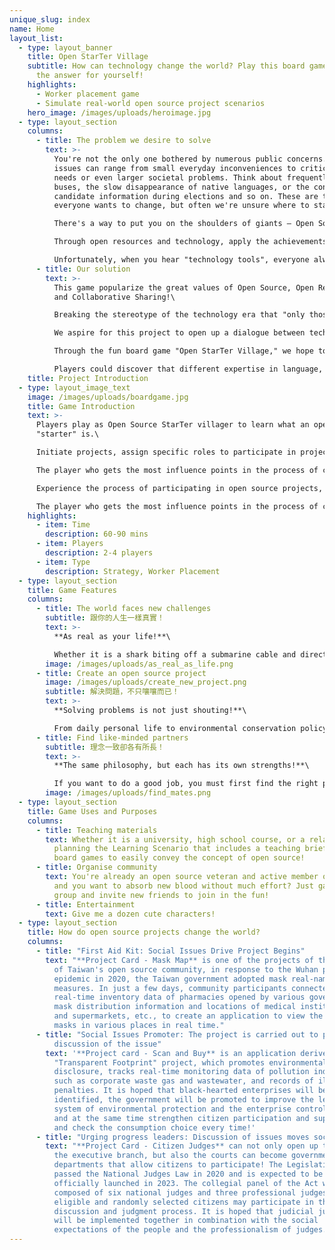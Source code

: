 ```yaml
---
unique_slug: index
name: Home
layout_list:
  - type: layout_banner
    title: Open StarTer Village
    subtitle: How can technology change the world? Play this board game and discover
      the answer for yourself!
    highlights:
      - Worker placement game
      - Simulate real-world open source project scenarios
    hero_image: /images/uploads/heroimage.jpg
  - type: layout_section
    columns:
      - title: The problem we desire to solve
        text: >-
          You're not the only one bothered by numerous public concerns. These
          issues can range from small everyday inconveniences to critical work
          needs or even larger societal problems. Think about frequently missing
          buses, the slow disappearance of native languages, or the confusing
          candidate information during elections and so on. These are the things
          everyone wants to change, but often we're unsure where to start. \

          There's a way to put you on the shoulders of giants — Open Source.\

          Through open resources and technology, apply the achievements of predecessors, cooperate with partners, and make practical scientific and technological tools or services to fundamentally improve problems.\

          Unfortunately, when you hear "technology tools", everyone always has the impression that "you can write programs to participate
      - title: Our solution
        text: >-
          This game popularize the great values of Open Source, Open Resources,
          and Collaborative Sharing!\

          Breaking the stereotype of the technology era that "only those who can write code can change the world"!\

          We aspire for this project to open up a dialogue between technology and society, enhance the diversity of contributors in the open source community, and address a broader range of issues with greater inclusivity.\

          Through the fun board game "Open StarTer Village," we hope to not only allow players to experience the process and joy of open source projects from initiation to fruition, but also to learn about real open source projects.\

          Players could discover that different expertise in language, marketing, law, etc. are all indispensable in using technology to change the world!
    title: Project Introduction
  - type: layout_image_text
    image: /images/uploads/boardgame.jpg
    title: Game Introduction
    text: >-
      Players play as Open Source StarTer villager to learn what an open source
      "starter" is.\

      Initiate projects, assign specific roles to participate in projects, execute spontaneous projects or assist others, And with environmental effects such as event cards and star source trees, cooperate with other players to advance the project.\

      The player who gets the most influence points in the process of cooperating with each other wins! At the same time, cooperation between players will accelerate the change of the world, progress and degradation are up to you!\

      Experience the process of participating in open source projects, and experience the open source environment of initiating, participating, completing and enhancing society together,\

      The player who gets the most influence points in the process of cooperating with each other wins! [Click me to read the full game rule book](https://openstartervillage.ocf.tw/s/manual)
    highlights:
      - item: Time
        description: 60-90 mins
      - item: Players
        description: 2-4 players
      - item: Type
        description: Strategy, Worker Placement
  - type: layout_section
    title: Game Features
    columns:
      - title: The world faces new challenges
        subtitle: 跟你的人生一樣真實！
        text: >-
          **As real as your life!**\

          Whether it is a shark biting off a submarine cable and directly disconnecting the network, the inexplicable spread of pneumonia makes people change their homes; Or the newly appointed officials support the opening of science and technology, and the real world will encounter large and small events that affect the development of technology and the popularization of open concepts. Hyper-realistic event card design that hits/inspires you on your open source life path every turn! Each turn players will face the events that are happening in the Open Source StarTer Village, which may bring new problems, new challenges, and may also bring players help on the road to open source!
        image: /images/uploads/as_real_as_life.png
      - title: Create an open source project
        image: /images/uploads/create_new_project.png
        subtitle: 解決問題，不只嚷嚷而已！
        text: >-
          **Solving problems is not just shouting!**\

          From daily personal life to environmental conservation policy formulation, in the face of small challenges and problems, one person can not think of a solution, a group of people can always solve it! Through the open source project card design, from the real open source projects and the results of cooperation with everyone, we can see the diversity of scientific and technological tools!
      - title: Find like-minded partners
        subtitle: 理念一致卻各有所長！
        text: >-
          **The same philosophy, but each has its own strengths!**\

          If you want to do a good job, you must first find the right person! Opening any technological tool, software, or web page, it's not just about having code, right? When facing a problem, if there is something you don't understand, seek help from someone. The copy that engineers can't write, the bill that they don't understand, the pronunciation that they can't pronounce, the topic they don't understand, the art that they can't draw—all these issues can be solved through collaboration. Character cards with seven different skills, each playing to their strengths, perfectly meet the diverse needs of developing technology tools!
        image: /images/uploads/find_mates.png
  - type: layout_section
    title: Game Uses and Purposes
    columns:
      - title: Teaching materials
        text: Whether it is a university, high school course, or a related club course,
          planning the Learning Scenario that includes a teaching briefing and
          board games to easily convey the concept of open source!
      - title: Organise community
        text: You're already an open source veteran and active member of the community,
          and you want to absorb new blood without much effort? Just gather a
          group and invite new friends to join in the fun!
      - title: Entertainment
        text: Give me a dozen cute characters!
  - type: layout_section
    title: How do open source projects change the world?
    columns:
      - title: "First Aid Kit: Social Issues Drive Project Begins"
        text: "**Project Card - Mask Map** is one of the projects of the gov-zero (G0V)
          of Taiwan's open source community, in response to the Wuhan pneumonia
          epidemic in 2020, the Taiwan government adopted mask real-name system
          measures. In just a few days, community participants connected with
          real-time inventory data of pharmacies opened by various governments,
          mask distribution information and locations of medical institutions
          and supermarkets, etc., to create an application to view the stock of
          masks in various places in real time."
      - title: "Social Issues Promoter: The project is carried out to promote the
          discussion of the issue"
        text: '**Project card - Scan and Buy** is an application derived from the
          "Transparent Footprint" project, which promotes environmental data
          disclosure, tracks real-time monitoring data of pollution indicators
          such as corporate waste gas and wastewater, and records of illegal
          penalties. It is hoped that black-hearted enterprises will be
          identified, the government will be promoted to improve the legal
          system of environmental protection and the enterprise control system,
          and at the same time strengthen citizen participation and supervision,
          and check the consumption choice every time!'
      - title: "Urging progress leaders: Discussion of issues moves society forward"
        text: "**Project Card - Citizen Judges** can not only open up to Congress and
          the executive branch, but also the courts can become government
          departments that allow citizens to participate! The Legislative Yuan
          passed the National Judges Law in 2020 and is expected to be
          officially launched in 2023. The collegial panel of the Act will be
          composed of six national judges and three professional judges, and
          eligible and randomly selected citizens may participate in the court
          discussion and judgment process. It is hoped that judicial justice
          will be implemented together in combination with the social
          expectations of the people and the professionalism of judges."
---
```

